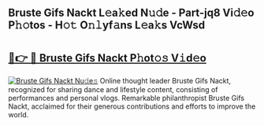 ## Bruste Gifs Nackt L𝚎a𝚔ed N𝚞𝚍e - Part-jq8 Vi𝚍𝚎o P𝚑𝚘tos - H𝚘𝚝 O𝚗𝚕yf𝚊ns L𝚎a𝚔s VcWsd

# <h2><a href="http://kf71d3.oniu.top/?m=Bruste+Gifs+Nackt">🔗👉 🔴 Bruste Gifs Nackt P𝚑ot𝚘𝚜 V𝚒d𝚎o</a></h2>

[![Bruste Gifs Nackt Nu𝚍e𝚜](https://i.imgur.com/0qMVB7G.gif)](http://kf71d3.oniu.top/?m=Bruste+Gifs+Nackt)
Online thought leader Bruste Gifs Nackt, recognized for sharing dance and lifestyle content, consisting of performances and personal vlogs. Remarkable philanthropist Bruste Gifs Nackt, acclaimed for their generous contributions and efforts to improve the world.  
